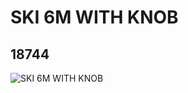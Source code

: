 # SKI 6M WITH KNOB
## 18744
![SKI 6M WITH KNOB](https://lc-www-live-s.legocdn.com/media/bricks/5/2/6088558.jpg)